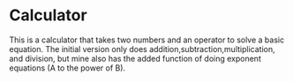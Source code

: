 # Calculator

This is a calculator that takes two numbers and an operator to solve a basic equation. The initial
version only does addition,subtraction,multiplication, and division, but mine also has the added function
of doing exponent equations (A to the power of B).
